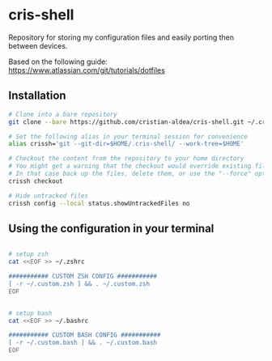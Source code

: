# cris-shell

Repository for storing my configuration files and easily porting then between devices.

Based on the following guide: <https://www.atlassian.com/git/tutorials/dotfiles>

## Installation

```bash
# Clone into a bare repository
git clone --bare https://github.com/cristian-aldea/cris-shell.git ~/.cris-shell

# Set the following alias in your terminal session for convenience
alias crissh='git --git-dir=$HOME/.cris-shell/ --work-tree=$HOME'

# Checkout the content from the repository to your home directory
# You might get a warning that the checkout would override existing files
# In that case back up the files, delete them, or use the "--force" option
crissh checkout

# Hide untracked files
crissh config --local status.showUntrackedFiles no
```
## Using the configuration in your terminal

```bash

# setup zsh
cat <<EOF >> ~/.zshrc

########### CUSTOM ZSH CONFIG ###########
[ -r ~/.custom.zsh ] && . ~/.custom.zsh
EOF


# setup bash
cat <<EOF >> ~/.bashrc

########### CUSTOM BASH CONFIG ###########
[ -r ~/.custom.bash ] && . ~/.custom.bash
EOF

```
